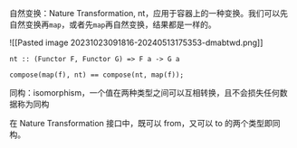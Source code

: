 自然变换：Nature Transformation, nt，应用于容器上的一种变换。我们可以先自然变换再`map`，或者先`map`再自然变换，结果都是一样的。

![[Pasted image 20231023091816-20240513175353-dmabtwd.png]]

```
nt :: (Functor F, Functor G) => F a -> G a

compose(map(f), nt) == compose(nt, map(f));
```

同构：isomorphism，一个值在两种类型之间可以互相转换，且不会损失任何数据称为同构

在 Nature Transformation 接口中，既可以 from，又可以 to 的两个类型即同构。

